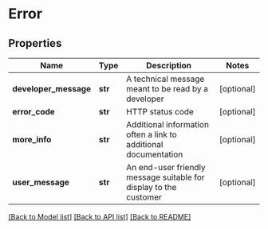 # Error

## Properties
Name | Type | Description | Notes
------------ | ------------- | ------------- | -------------
**developer_message** | **str** | A technical message meant to be read by a developer | [optional] 
**error_code** | **str** | HTTP status code | [optional] 
**more_info** | **str** | Additional information often a link to additional documentation | [optional] 
**user_message** | **str** | An end-user friendly message suitable for display to the customer | [optional] 

[[Back to Model list]](../README.md#documentation-for-models) [[Back to API list]](../README.md#documentation-for-api-endpoints) [[Back to README]](../README.md)


